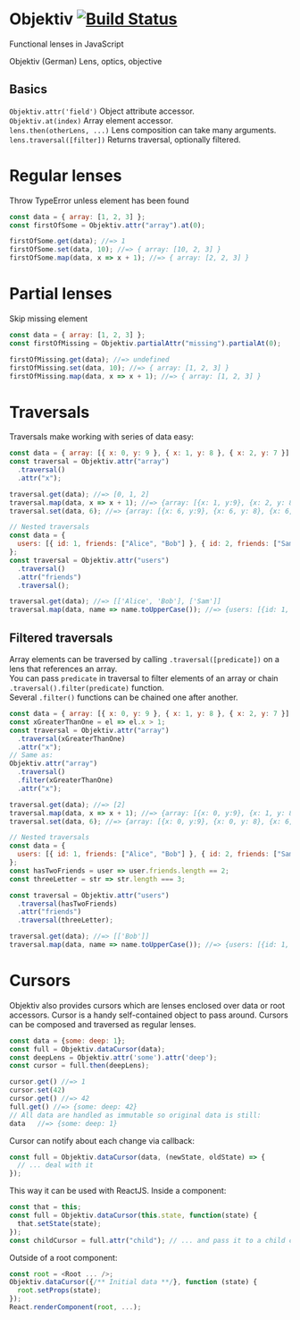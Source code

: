 # Objektiv [![Build Status](https://travis-ci.org/nLight/objektiv.svg?branch=master)](https://travis-ci.org/nLight/objektiv)

Functional lenses in JavaScript

Objektiv (German) Lens, optics, objective

## Basics

`Objektiv.attr('field')` Object attribute accessor.<br>
`Objektiv.at(index)` Array element accessor.<br>
`lens.then(otherLens, ...)` Lens composition can take many arguments.<br>
`lens.traversal([filter])` Returns traversal, optionally filtered.

# Regular lenses

Throw TypeError unless element has been found

```javascript
const data = { array: [1, 2, 3] };
const firstOfSome = Objektiv.attr("array").at(0);

firstOfSome.get(data); //=> 1
firstOfSome.set(data, 10); //=> { array: [10, 2, 3] }
firstOfSome.map(data, x => x + 1); //=> { array: [2, 2, 3] }
```

# Partial lenses

Skip missing element

```javascript
const data = { array: [1, 2, 3] };
const firstOfMissing = Objektiv.partialAttr("missing").partialAt(0);

firstOfMissing.get(data); //=> undefined
firstOfMissing.set(data, 10); //=> { array: [1, 2, 3] }
firstOfMissing.map(data, x => x + 1); //=> { array: [1, 2, 3] }
```

# Traversals

Traversals make working with series of data easy:

```javascript
const data = { array: [{ x: 0, y: 9 }, { x: 1, y: 8 }, { x: 2, y: 7 }] };
const traversal = Objektiv.attr("array")
  .traversal()
  .attr("x");

traversal.get(data); //=> [0, 1, 2]
traversal.map(data, x => x + 1); //=> {array: [{x: 1, y:9}, {x: 2, y: 8}, {x: 3, y: 7}]}
traversal.set(data, 6); //=> {array: [{x: 6, y:9}, {x: 6, y: 8}, {x: 6, y: 7}]}

// Nested traversals
const data = {
  users: [{ id: 1, friends: ["Alice", "Bob"] }, { id: 2, friends: ["Sam"] }]
};
const traversal = Objektiv.attr("users")
  .traversal()
  .attr("friends")
  .traversal();

traversal.get(data); //=> [['Alice', 'Bob'], ['Sam']]
traversal.map(data, name => name.toUpperCase()); //=> {users: [{id: 1, friends: ['ALICE', 'BOB']}, {id: 2, friends: ['SAM']}]};
```

## Filtered traversals

Array elements can be traversed by calling `.traversal([predicate])` on a lens that references an array.<br>
You can pass `predicate` in traversal to filter elements of an array or chain `.traversal().filter(predicate)` function.<br>
Several `.filter()` functions can be chained one after another.

```javascript
const data = { array: [{ x: 0, y: 9 }, { x: 1, y: 8 }, { x: 2, y: 7 }] };
const xGreaterThanOne = el => el.x > 1;
const traversal = Objektiv.attr("array")
  .traversal(xGreaterThanOne)
  .attr("x");
// Same as:
Objektiv.attr("array")
  .traversal()
  .filter(xGreaterThanOne)
  .attr("x");

traversal.get(data); //=> [2]
traversal.map(data, x => x + 1); //=> {array: [{x: 0, y:9}, {x: 1, y: 8}, {x: 3, y: 7}]}
traversal.set(data, 6); //=> {array: [{x: 0, y:9}, {x: 0, y: 8}, {x: 6, y: 7}]}

// Nested traversals
const data = {
  users: [{ id: 1, friends: ["Alice", "Bob"] }, { id: 2, friends: ["Sam"] }]
};
const hasTwoFriends = user => user.friends.length == 2;
const threeLetter = str => str.length === 3;

const traversal = Objektiv.attr("users")
  .traversal(hasTwoFriends)
  .attr("friends")
  .traversal(threeLetter);

traversal.get(data); //=> [['Bob']]
traversal.map(data, name => name.toUpperCase()); //=> {users: [{id: 1, friends: ['Alice', 'BOB']}, {id: 2, friends: ['Sam']}]};
```

# Cursors

Objektiv also provides cursors which are lenses enclosed over data or root accessors. Cursor is a handy self-contained object to pass around. Cursors can be composed and traversed as regular lenses.

```javascript
const data = {some: deep: 1};
const full = Objektiv.dataCursor(data);
const deepLens = Objektiv.attr('some').attr('deep');
const cursor = full.then(deepLens);

cursor.get() //=> 1
cursor.set(42)
cursor.get() //=> 42
full.get() //=> {some: deep: 42}
// All data are handled as immutable so original data is still:
data   //=> {some: deep: 1}
```

Cursor can notify about each change via callback:

```javascript
const full = Objektiv.dataCursor(data, (newState, oldState) => {
  // ... deal with it
});
```

This way it can be used with ReactJS. Inside a component:

```javascript
const that = this;
const full = Objektiv.dataCursor(this.state, function(state) {
  that.setState(state);
});
const childCursor = full.attr("child"); // ... and pass it to a child component
```

Outside of a root component:

```javascript
const root = <Root ... />;
Objektiv.dataCursor({/** Initial data **/}, function (state) {
  root.setProps(state);
});
React.renderComponent(root, ...);
```
